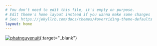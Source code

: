 ```yaml
---
# You don't need to edit this file, it's empty on purpose.
# Edit theme's home layout instead if you wanna make some changes
# See: https://jekyllrb.com/docs/themes/#overriding-theme-defaults
layout: home
---
```


[![phatnguyenuit](https://avatars1.githubusercontent.com/u/19201982?s=240&v=4)](https://github.com/phatnguyenuit){:target="\_blank"}
